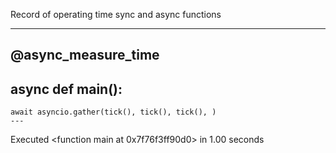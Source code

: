 Record of operating time sync and async functions

---
@async_measure_time
---
async def main():
---
    await asyncio.gather(tick(), tick(), tick(), )
    ---
   
   
   Executed <function main at 0x7f76f3ff90d0> in 1.00 seconds
